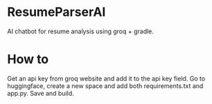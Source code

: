 # ResumeParserAI
AI chatbot for resume analysis using groq + gradle.

# How to
Get an api key from groq website and add it to the api key field.
Go to huggingface, create a new space and add both requirements.txt and app.py.
Save and build.
